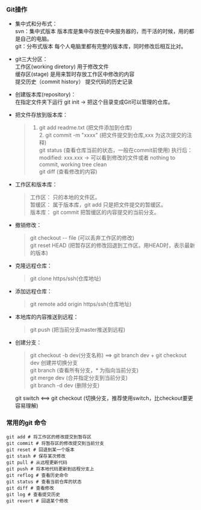 ### Git操作
  * 集中式和分布式：  
    svn：集中式版本  版本库是集中存放在中央服务器的，而干活的时候，用的都是自己的电脑。  
    git：分布式版本  每个人电脑里都有完整的版本库，同时修改后相互比对。  
   
   
  * git三大分区：  
    工作区(working diretory) 用于修改文件  
    缓存区(stage) 是用来暂时存放工作区中修改的内容  
    提交历史（commit history） 提交代码的历史记录  
    
    
  * 创建版本库(repository)：    
     在指定文件夹下运行 git init -> 把这个目录变成Git可以管理的仓库。    
   
  * 把文件存放到版本库：  
      >  1. git add readme.txt       (把文件添加到仓库)  
         2. git commit -m "xxxx"     (把文件提交到仓库,xxx 为这次提交的注释)  
            git status               (查看仓库当前的状态，一般在commit前使用) 
                                      执行后： modified:   xxx.xxx -> 可以看到修改的文件或者 nothing to commit, working tree clean   
            git diff                 (查看修改的内容)  
            
  * 工作区和版本库：  
    > 工作区： 只的本地的文件区。  
      暂缓区： 属于版本库，git add 只是把文件提交的暂缓区。  
      版本库： git commit 把暂缓区的内容提交的当前分支。  
    
  * 撤销修改：  
    > git checkout -- file           (可以丢弃工作区的修改)  
      git reset HEAD <file>          (把暂存区的修改回退到工作区。用HEAD时，表示最新的版本)  
  
  * 克隆远程仓库：  
    > git clone https/ssh(仓库地址)  
    
  * 添加远程仓库：  
    > git remote add origin https/ssh(仓库地址)  
    
  * 本地库的内容推送到远程：  
    > git push                        (把当前分支master推送到远程)  
    
  * 创建分支：  
    > git checkout -b dev(分支名称)   ==>  git branch dev + git checkout dev  创建并切换分支    
      git branch                      (查看所有分支，* 为指向当前分支)  
      git merge dev                   (合并指定分支到当前分支)  
      git branch -d dev               (删除分支)
      
      git switch  <==> git checkout   (切换分支，推荐使用switch，比checkout要更容易理解)  
      

    
    
### 常用的git 命令   
    
    git add # 将工作区的修改提交到暂存区  
    git commit # 将暂存区的修改提交到当前分支  
    git reset # 回退到某一个版本  
    git stash # 保存某次修改  
    git pull # 从远程更新代码  
    git push # 将本地代码更新到远程分支上  
    git reflog # 查看历史命令  
    git status # 查看当前仓库的状态  
    git diff # 查看修改  
    git log # 查看提交历史  
    git revert # 回退某个修改  
  
